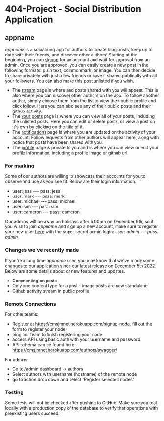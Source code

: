 # 404-Project - Social Distribution Application

## appname
*appname* is a socializing app for authors to create blog posts, keep up to date with their friends, and discover other authors! 
Starting at the beginning, you can [signup](https://cmsjmnet.herokuapp.com/signup/) for an account and wait for approval from an admin. Once you are approved, you can easily create a new post in the following formats: plain text, commonmark, or image. You can then decide to share privately with just a few friends or have it shared publically with all your followers. You can also make this post unlisted if you wish. 
* The [stream](https://cmsjmnet.herokuapp.com/stream/) page is where and posts shared with you will appear. This is also where you can discover other authors on the app. To follow another author, simply choose them from the list to view their public profile and click follow. Here you can also see any of their public posts and their github activity.
* The [your posts](https://cmsjmnet.herokuapp.com/authorposts/) page is where you can view all of your posts, including the unlisted posts. Here you can edit or delete posts, or view a post on it's own by clicking on the title of it. 
* The [notifications](https://cmsjmnet.herokuapp.com/notifications/) page is where you are updated on the activity of your account. Follow requests from other authors will appear here, along with notice that posts have been shared with you.
* The [profile](https://cmsjmnet.herokuapp.com/profile/) page is private to you and is where you can view or edit your profile information, including a profile image or github url.

### For marking
Some of our authors are willing to showcase their accounts for you to observe and use as you see fit. Below are their login information. 
* user: jess --- pass: jess
* user: mark --- pass: mark
* user: michael --- pass: michael
* user: sim --- pass: sim
* user: cameron --- pass: cameron

Our admins will be away on holidays after 5:00pm on December 9th, so if you wish to join *appname* and sign up a new account, make sure to register your new user [here](https://cmsjmnet.herokuapp.com/admin) with the super secret admin login: *user: admin --- pass: admin*

### Changes we've recently made
If you're a long time *appname* user, you may know that we've made some changes to our application since our latest release on December 5th 2022. Below are some details about or new features and updates.
* Commenting on posts
* Only one content type for a post - image posts are now standalone
* Github activity stream in public profile

### Remote Connections

For other teams:

- Register at https://cmsjmnet.herokuapp.com/signup-node, fill out the form to register your node
- ping our team to finish registering your node
- access API using basic auth with your username and password
- API schema can be found here: https://cmsjmnet.herokuapp.com/authors/swagger/

For admins:

- Go to /admin dashboard -> authors
- Select authors with username (hostname) of the remote node
- go to action drop down and select 'Register selected nodes'

### Testing
Some tests will not be checked after pushing to GitHub. Make sure you test locally with a production copy of the database to verify that operations with preexisting users succeed.
